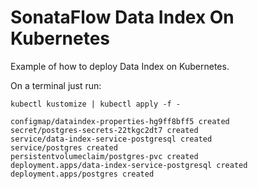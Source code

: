 # SonataFlow Data Index On Kubernetes

Example of how to deploy Data Index on Kubernetes.

On a terminal just run:

```shell
kubectl kustomize | kubectl apply -f -

configmap/dataindex-properties-hg9ff8bff5 created
secret/postgres-secrets-22tkgc2dt7 created
service/data-index-service-postgresql created
service/postgres created
persistentvolumeclaim/postgres-pvc created
deployment.apps/data-index-service-postgresql created
deployment.apps/postgres created
```
